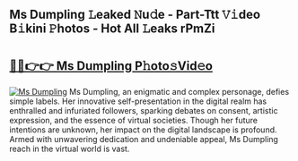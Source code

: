 ## Ms Dumpling 𝙻eaked 𝙽u𝚍e - Part-Ttt 𝚅𝚒deo B𝚒kini 𝙿hotos - Hot All 𝙻eaks rPmZi

# <h2><a href="http://ld22nni.urlbe.top/?page=Ms+Dumpling">🔗🔗👉👉 Ms Dumpling P𝚑oto𝚜Vid𝚎o</a></h2>

[![Ms Dumpling](https://i.imgur.com/eBuTRDB.gif)](http://ld22nni.urlbe.top/?page=Ms+Dumpling)
Ms Dumpling, an enigmatic and complex personage, defies simple labels. Her innovative self-presentation in the digital realm has enthralled and infuriated followers, sparking debates on consent, artistic expression, and the essence of virtual societies. Though her future intentions are unknown, her impact on the digital landscape is profound. Armed with unwavering dedication and undeniable appeal, Ms Dumpling reach in the virtual world is vast.

